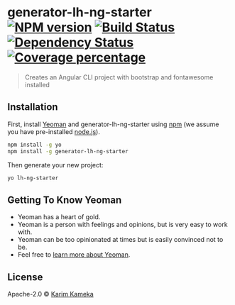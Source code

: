 # generator-lh-ng-starter [![NPM version][npm-image]][npm-url] [![Build Status][travis-image]][travis-url] [![Dependency Status][daviddm-image]][daviddm-url] [![Coverage percentage][coveralls-image]][coveralls-url]
> Creates an Angular CLI project with bootstrap and fontawesome installed

## Installation

First, install [Yeoman](http://yeoman.io) and generator-lh-ng-starter using [npm](https://www.npmjs.com/) (we assume you have pre-installed [node.js](https://nodejs.org/)).

```bash
npm install -g yo
npm install -g generator-lh-ng-starter
```

Then generate your new project:

```bash
yo lh-ng-starter
```

## Getting To Know Yeoman

 * Yeoman has a heart of gold.
 * Yeoman is a person with feelings and opinions, but is very easy to work with.
 * Yeoman can be too opinionated at times but is easily convinced not to be.
 * Feel free to [learn more about Yeoman](http://yeoman.io/).

## License

Apache-2.0 © [Karim Kameka](https://github.com/livehands)


[npm-image]: https://badge.fury.io/js/generator-lh-ng-starter.svg
[npm-url]: https://npmjs.org/package/generator-lh-ng-starter
[travis-image]: https://travis-ci.org/livehands/generator-lh-ng-starter.svg?branch=master
[travis-url]: https://travis-ci.org/livehands/generator-lh-ng-starter
[daviddm-image]: https://david-dm.org/livehands/generator-lh-ng-starter.svg?theme=shields.io
[daviddm-url]: https://david-dm.org/livehands/generator-lh-ng-starter
[coveralls-image]: https://coveralls.io/repos/livehands/generator-lh-ng-starter/badge.svg
[coveralls-url]: https://coveralls.io/r/livehands/generator-lh-ng-starter
